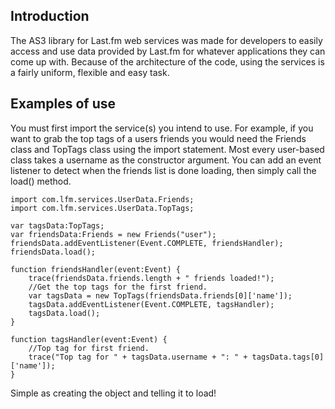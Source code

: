 ## Introduction ##

The AS3 library for Last.fm web services was made for developers to easily access and use data provided by Last.fm for whatever applications they can come up with. Because of the architecture of the code, using the services is a fairly uniform, flexible and easy task.

## Examples of use ##

You must first import the service(s) you intend to use. For example, if you want to grab the top tags of a users friends you would need the Friends class and TopTags class using the import statement. Most every user-based class takes a username as the constructor argument. You can add an event listener to detect when the friends list is done loading, then simply call the load() method.

```
import com.lfm.services.UserData.Friends;
import com.lfm.services.UserData.TopTags;

var tagsData:TopTags;
var friendsData:Friends = new Friends("user");
friendsData.addEventListener(Event.COMPLETE, friendsHandler);
friendsData.load();

function friendsHandler(event:Event) {
    trace(friendsData.friends.length + " friends loaded!");
    //Get the top tags for the first friend.
    var tagsData = new TopTags(friendsData.friends[0]['name']);
    tagsData.addEventListener(Event.COMPLETE, tagsHandler);
    tagsData.load();
}

function tagsHandler(event:Event) {
    //Top tag for first friend.
    trace("Top tag for " + tagsData.username + ": " + tagsData.tags[0]['name']);
}

```

Simple as creating the object and telling it to load!